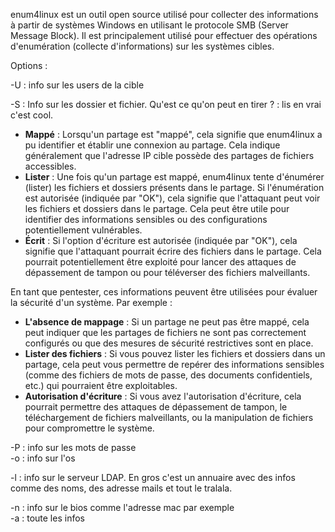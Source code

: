 enum4linux est un outil open source utilisé pour collecter des informations à partir de systèmes Windows en utilisant le protocole SMB (Server Message Block). Il est principalement utilisé pour effectuer des opérations d'enumération (collecte d'informations) sur les systèmes cibles.

Options :

-U : info sur les users de la cible

-S : Info sur les dossier et fichier. Qu'est ce qu'on peut en tirer ? : lis en vrai c'est cool.

- **Mappé** : Lorsqu'un partage est "mappé", cela signifie que enum4linux a pu identifier et établir une connexion au partage. Cela indique généralement que l'adresse IP cible possède des partages de fichiers accessibles.
- **Lister** : Une fois qu'un partage est mappé, enum4linux tente d'énumérer (lister) les fichiers et dossiers présents dans le partage. Si l'énumération est autorisée (indiquée par "OK"), cela signifie que l'attaquant peut voir les fichiers et dossiers dans le partage. Cela peut être utile pour identifier des informations sensibles ou des configurations potentiellement vulnérables.
- **Écrit** : Si l'option d'écriture est autorisée (indiquée par "OK"), cela signifie que l'attaquant pourrait écrire des fichiers dans le partage. Cela pourrait potentiellement être exploité pour lancer des attaques de dépassement de tampon ou pour téléverser des fichiers malveillants.

En tant que pentester, ces informations peuvent être utilisées pour évaluer la sécurité d'un système. Par exemple :

- **L'absence de mappage** : Si un partage ne peut pas être mappé, cela peut indiquer que les partages de fichiers ne sont pas correctement configurés ou que des mesures de sécurité restrictives sont en place.
- **Lister des fichiers** : Si vous pouvez lister les fichiers et dossiers dans un partage, cela peut vous permettre de repérer des informations sensibles (comme des fichiers de mots de passe, des documents confidentiels, etc.) qui pourraient être exploitables.
- **Autorisation d'écriture** : Si vous avez l'autorisation d'écriture, cela pourrait permettre des attaques de dépassement de tampon, le téléchargement de fichiers malveillants, ou la manipulation de fichiers pour compromettre le système.

-P : info sur les mots de passe  
-o : info sur l'os

-l : info sur le serveur LDAP. En gros c'est un annuaire avec des infos comme des noms, des adresse mails et tout le tralala.

-n : info sur le bios comme l'adresse mac par exemple  
-a : toute les infos